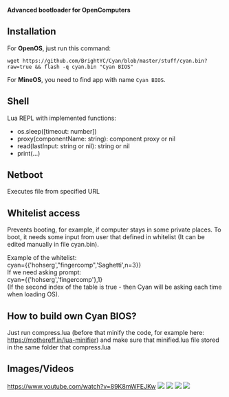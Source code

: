**Advanced bootloader for OpenComputers**
## Installation

For **OpenOS**, just run this command:

```
wget https://github.com/BrightYC/Cyan/blob/master/stuff/cyan.bin?raw=true && flash -q cyan.bin "Cyan BIOS"
```

For **MineOS**, you need to find app with name `Cyan BIOS`.
## Shell
Lua REPL with implemented functions:

* os.sleep([timeout: number])
* proxy(componentName: string): component proxy or nil
* read(lastInput: string or nil): string or nil
* print(...)

## Netboot
Executes file from specified URL

## Whitelist access
Prevents booting, for example, if computer stays in some private places.
To boot, it needs some input from user that defined in whitelist (It can be edited manually in file cyan.bin).

Example of the whitelist:  
cyan={{'hohserg',"fingercomp",'Saghetti',n=3}}  
If we need asking prompt:  
cyan={{'hohserg','fingercomp'},1}  
(If the second index of the table is true - then Cyan will be asking each time when loading OS).  

## How to build own Cyan BIOS?
Just run compress.lua (before that minify the code, for example here: https://mothereff.in/lua-minifier) and make sure that minified.lua file stored in the same folder that compress.lua

## Images/Videos

https://www.youtube.com/watch?v=89K8mWFEJKw
![](https://i.imgur.com/WWiX2tQ.png)
![](https://i.imgur.com/pnFC0cO.png)
![](https://i.imgur.com/6QXw6LX.png)
![](https://i.imgur.com/Yi7v2n2.png)
